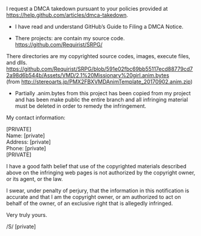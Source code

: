 I request a DMCA takedown pursuant to your policies provided at https://help.github.com/articles/dmca-takedown.  

- I have read and understand GitHub’s Guide to Filing a DMCA Notice.

- There projects: are contain my source code.  
https://github.com/Requirist/SRPG/  

There directories are my copyrighted source codes, images, execute files, and dlls.  
https://github.com/Requirist/SRPG/blob/591e02fbc69bb55117ecd88779cd72a98d6b544b/Assets/VMD/2.1%20Missionary%20girl.anim.bytes  
(from http://stereoarts.jp/PMX2FBXVMDAnimTemplate_20170902.anim.zip)  

- Partially .anim.bytes from this project has been copied from my project and has been make public the entire branch and all infringing material must be deleted in order to remedy the infringement.  

My contact information:  

[PRIVATE]  
Name: [private]  
Address: [private]  
Phone: [private]  
[PRIVATE]  

I have a good faith belief that use of the copyrighted materials described above on the infringing web pages is not authorized by the
copyright owner, or its agent, or the law.  

I swear, under penalty of perjury, that the information in this notification is accurate and that I am the copyright owner, or am
authorized to act on behalf of the owner, of an exclusive right that is allegedly infringed.  

Very truly yours.  

/S/ [private]
